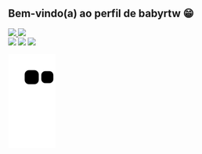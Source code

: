 ## Bem-vindo(a) ao perfil de babyrtw 😁

 <div>
   <a href="https://github.com/babyrtw">
   <img height="180em" src="https://github-readme-stats.vercel.app/api?username=babyrtw&show_icons=true&theme=tokyonight&include_all_commits=true&count_private=true"/>
   <img height="180em" src="https://github-readme-stats.vercel.app/api/top-langs/?username=babyrtw&layout=compact&langs_count=6&theme=tokyonight"/>

</div>

<div> 
  <a href="https://www.instagram.com/babyrtw._/" target="_blank"><img src="https://img.shields.io/badge/-Instagram-%23E4405F?style=for-the-badge&logo=instagram&logoColor=white" target="_blank"></a>
 <a href="" target="_blank"><img src="https://img.shields.io/badge/Discord-7289DA?style=for-the-badge&logo=discord&logoColor=white" target="_blank"></a> 
  <a href = ""><img src="https://img.shields.io/badge/-Gmail-%23333?style=for-the-badge&logo=gmail&logoColor=white" target="_blank"></a>
 
  ![Snake animation](https://github.com/babyrtw/babyrtw/blob/output/github-contribution-grid-snake.svg)

</div>
